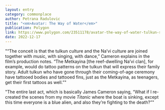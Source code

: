 ```yaml
---
layout: entry
category: commonplace
author: Petrana Radulovic
title: "<em>Avatar: The Way of Water</em>"
publication: Polygon
link: https://www.polygon.com/23511178/avatar-the-way-of-water-tulkun-space-whale-tattoos
date: 2022-12-17
---
```


"“The conceit is that the tulkun culture and the Na’vi culture are joined together with music, with singing, with dance,” Cameron explains in the film’s production notes. “The Metkayina [the reef-dwelling Na’vi clan], for example, would do tattoo patterns on the tulkun that will express their family story. Adult tulkun who have gone through their coming-of-age ceremony have tattooed bodies and tattooed fins, just as the Metkayina, as teenagers, get their first tattoos as well.”"

"The entire last act, which is basically James Cameron saying, “What if I re-created the scenes from my movie *Titanic* where the boat is sinking, except this time everyone is a blue alien, and also they’re fighting to the death?”"
